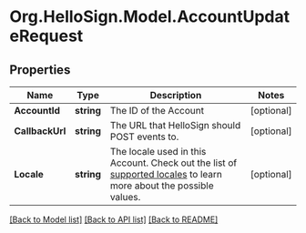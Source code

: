 # Org.HelloSign.Model.AccountUpdateRequest

## Properties

Name | Type | Description | Notes
------------ | ------------- | ------------- | -------------
**AccountId** | **string** |  The ID of the Account  | [optional] 
**CallbackUrl** | **string** |  The URL that HelloSign should POST events to.  | [optional] 
**Locale** | **string** |  The locale used in this Account. Check out the list of [supported locales](/api/reference/constants/#supported-locales) to learn more about the possible values.  | [optional] 

[[Back to Model list]](../README.md#documentation-for-models) [[Back to API list]](../README.md#documentation-for-api-endpoints) [[Back to README]](../README.md)

